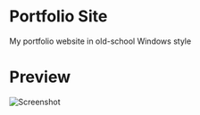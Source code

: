 # Portfolio Site

My portfolio website in old-school Windows style

# Preview

![Screenshot](https://github.com/SFarruqui/final-project/assets/113355829/dc8d5793-8139-4acc-856e-809e7542312d)

